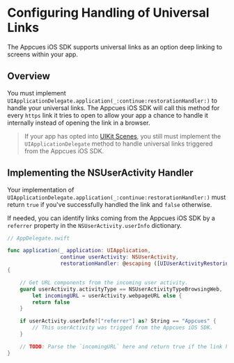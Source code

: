 # Configuring Handling of Universal Links

The Appcues iOS SDK supports universal links as an option deep linking to screens within your app.

## Overview

You must implement `UIApplicationDelegate.application(_:continue:restorationHandler:)` to handle your universal links. The Appcues iOS SDK will call this method for every `https` link it tries to open to allow your app a chance to handle it internally instead of opening the link in a browser.

> If your app has opted into [UIKit Scenes](https://developer.apple.com/documentation/uikit/app_and_environment/scenes), you still must implement the `UIApplicationDelegate` method to handle universal links triggered from the Appcues iOS SDK.

## Implementing the NSUserActivity Handler

Your implementation of `UIApplicationDelegate.application(_:continue:restorationHandler:)` must return `true` if you've successfully handled the link and `false` otherwise.

If needed, you can identify links coming from the Appcues iOS SDK by a `referrer` property in the `NSUserActivity.userInfo` dictionary.

```swift
// AppDelegate.swift

func application(_ application: UIApplication,
                 continue userActivity: NSUserActivity,
                 restorationHandler: @escaping ([UIUserActivityRestoring]?) -> Void) -> Bool
{

    // Get URL components from the incoming user activity.
    guard userActivity.activityType == NSUserActivityTypeBrowsingWeb,
        let incomingURL = userActivity.webpageURL else {
        return false
    }

    if userActivity.userInfo?["referrer"] as? String == "Appcues" {
        // This userActivity was trigged from the Appcues iOS SDK.
    }

    // TODO: Parse the `incomingURL` here and return true if the link has been handled, false otherwise.
}
```
